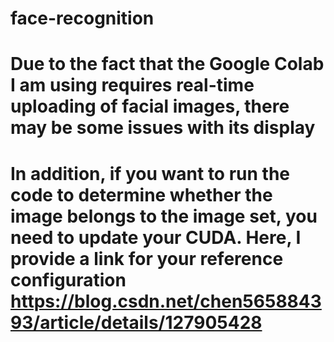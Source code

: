 # face-recognition

# Due to the fact that the Google Colab I am using requires real-time uploading of facial images, there may be some issues with its display

# In addition, if you want to run the code to determine whether the image belongs to the image set, you need to update your CUDA. Here, I provide a link for your reference configuration https://blog.csdn.net/chen565884393/article/details/127905428
